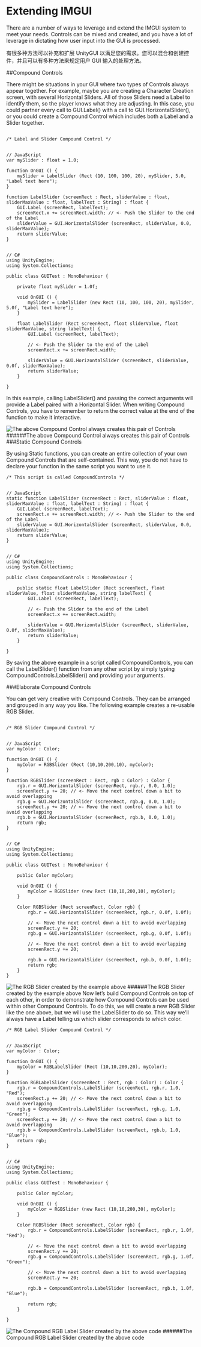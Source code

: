 # Extending IMGUI

There are a number of ways to leverage and extend the IMGUI system to meet your needs. Controls can be mixed and created, and you have a lot of leverage in dictating how user input into the GUI is processed.

有很多种方法可以补充和扩展 UnityGUI 以满足您的需求。您可以混合和创建控件，并且可以有多种方法来规定用户 GUI 输入的处理方法。

##Compound Controls

There might be situations in your GUI where two types of Controls always appear together. For example, maybe you are creating a Character Creation screen, with several Horizontal Sliders. All of those Sliders need a Label to identify them, so the player knows what they are adjusting. In this case, you could partner every call to GUI.Label() with a call to GUI.HorizontalSlider(), or you could create a Compound Control which includes both a Label and a Slider together.
```

/* Label and Slider Compound Control */


// JavaScript
var mySlider : float = 1.0;

function OnGUI () {
    mySlider = LabelSlider (Rect (10, 100, 100, 20), mySlider, 5.0, "Label text here");
}

function LabelSlider (screenRect : Rect, sliderValue : float, sliderMaxValue : float, labelText : String) : float {
    GUI.Label (screenRect, labelText);
    screenRect.x += screenRect.width; // <- Push the Slider to the end of the Label
    sliderValue = GUI.HorizontalSlider (screenRect, sliderValue, 0.0, sliderMaxValue);
    return sliderValue;
}


// C#
using UnityEngine;
using System.Collections;

public class GUITest : MonoBehaviour {
        
    private float mySlider = 1.0f;
    
    void OnGUI () {
        mySlider = LabelSlider (new Rect (10, 100, 100, 20), mySlider, 5.0f, "Label text here");
    }
    
    float LabelSlider (Rect screenRect, float sliderValue, float sliderMaxValue, string labelText) {
        GUI.Label (screenRect, labelText);
    
        // <- Push the Slider to the end of the Label
        screenRect.x += screenRect.width; 
    
        sliderValue = GUI.HorizontalSlider (screenRect, sliderValue, 0.0f, sliderMaxValue);
        return sliderValue;
    }

}

```

In this example, calling LabelSlider() and passing the correct arguments will provide a Label paired with a Horizontal Slider. When writing Compound Controls, you have to remember to return the correct value at the end of the function to make it interactive.

![The above Compound Control always creates this pair of Controls](file:///C:/Program%20Files/Unity/Editor/Data/Documentation/en/uploads/Main/gsg-LabelSlider.png)
######The above Compound Control always creates this pair of Controls
###Static Compound Controls

By using Static functions, you can create an entire collection of your own Compound Controls that are self-contained. This way, you do not have to declare your function in the same script you want to use it.

```
/* This script is called CompoundControls */


// JavaScript
static function LabelSlider (screenRect : Rect, sliderValue : float, sliderMaxValue : float, labelText : String) : float {
    GUI.Label (screenRect, labelText);
    screenRect.x += screenRect.width; // <- Push the Slider to the end of the Label
    sliderValue = GUI.HorizontalSlider (screenRect, sliderValue, 0.0, sliderMaxValue);
    return sliderValue;
}


// C#
using UnityEngine;
using System.Collections;

public class CompoundControls : MonoBehaviour {     
    
    public static float LabelSlider (Rect screenRect, float sliderValue, float sliderMaxValue, string labelText) {
        GUI.Label (screenRect, labelText);
    
        // <- Push the Slider to the end of the Label
        screenRect.x += screenRect.width; 
    
        sliderValue = GUI.HorizontalSlider (screenRect, sliderValue, 0.0f, sliderMaxValue);
        return sliderValue;
    }

}
```


By saving the above example in a script called CompoundControls, you can call the LabelSlider() function from any other script by simply typing CompoundControls.LabelSlider() and providing your arguments.

###Elaborate Compound Controls

You can get very creative with Compound Controls. They can be arranged and grouped in any way you like. The following example creates a re-usable RGB Slider.
```

/* RGB Slider Compound Control */


// JavaScript
var myColor : Color;

function OnGUI () {
    myColor = RGBSlider (Rect (10,10,200,10), myColor);
}

function RGBSlider (screenRect : Rect, rgb : Color) : Color {
    rgb.r = GUI.HorizontalSlider (screenRect, rgb.r, 0.0, 1.0);
    screenRect.y += 20; // <- Move the next control down a bit to avoid overlapping
    rgb.g = GUI.HorizontalSlider (screenRect, rgb.g, 0.0, 1.0);
    screenRect.y += 20; // <- Move the next control down a bit to avoid overlapping
    rgb.b = GUI.HorizontalSlider (screenRect, rgb.b, 0.0, 1.0);
    return rgb;
}


// C#
using UnityEngine;
using System.Collections;

public class GUITest : MonoBehaviour {
        
    public Color myColor;
    
    void OnGUI () {
        myColor = RGBSlider (new Rect (10,10,200,10), myColor);
    }
    
    Color RGBSlider (Rect screenRect, Color rgb) {
        rgb.r = GUI.HorizontalSlider (screenRect, rgb.r, 0.0f, 1.0f);
    
        // <- Move the next control down a bit to avoid overlapping
        screenRect.y += 20; 
        rgb.g = GUI.HorizontalSlider (screenRect, rgb.g, 0.0f, 1.0f);
    
        // <- Move the next control down a bit to avoid overlapping
        screenRect.y += 20; 
    
        rgb.b = GUI.HorizontalSlider (screenRect, rgb.b, 0.0f, 1.0f);
        return rgb;
    }
}

```

![The RGB Slider created by the example above](file:///C:/Program%20Files/Unity/Editor/Data/Documentation/en/uploads/Main/gsg-RGBSlider.png)
######The RGB Slider created by the example above
Now let’s build Compound Controls on top of each other, in order to demonstrate how Compound Controls can be used within other Compound Controls. To do this, we will create a new RGB Slider like the one above, but we will use the LabelSlider to do so. This way we’ll always have a Label telling us which slider corresponds to which color.

```
/* RGB Label Slider Compound Control */


// JavaScript
var myColor : Color;

function OnGUI () {
    myColor = RGBLabelSlider (Rect (10,10,200,20), myColor);
}

function RGBLabelSlider (screenRect : Rect, rgb : Color) : Color {
    rgb.r = CompoundControls.LabelSlider (screenRect, rgb.r, 1.0, "Red");
    screenRect.y += 20; // <- Move the next control down a bit to avoid overlapping
    rgb.g = CompoundControls.LabelSlider (screenRect, rgb.g, 1.0, "Green");
    screenRect.y += 20; // <- Move the next control down a bit to avoid overlapping
    rgb.b = CompoundControls.LabelSlider (screenRect, rgb.b, 1.0, "Blue");
    return rgb;
}


// C#
using UnityEngine;
using System.Collections;

public class GUITest : MonoBehaviour {
        
    public Color myColor;
    
    void OnGUI () {
        myColor = RGBSlider (new Rect (10,10,200,30), myColor);
    }
    
    Color RGBSlider (Rect screenRect, Color rgb) {
        rgb.r = CompoundControls.LabelSlider (screenRect, rgb.r, 1.0f, "Red");
    
        // <- Move the next control down a bit to avoid overlapping
        screenRect.y += 20; 
        rgb.g = CompoundControls.LabelSlider (screenRect, rgb.g, 1.0f, "Green");
    
        // <- Move the next control down a bit to avoid overlapping
        screenRect.y += 20; 
    
        rgb.b = CompoundControls.LabelSlider (screenRect, rgb.b, 1.0f, "Blue");
        
        return rgb;
    }   
    
}
```


![The Compound RGB Label Slider created by the above code](file:///C:/Program%20Files/Unity/Editor/Data/Documentation/en/uploads/Main/gsg-RGBLabelSlider.png)
######The Compound RGB Label Slider created by the above code